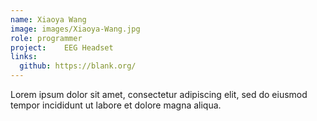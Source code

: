 ```yaml
---
name: Xiaoya Wang
image: images/Xiaoya-Wang.jpg
role: programmer
project: 	EEG Headset 
links:
  github: https://blank.org/
---
```


Lorem ipsum dolor sit amet, consectetur adipiscing elit, sed do eiusmod tempor incididunt ut labore et dolore magna aliqua.

